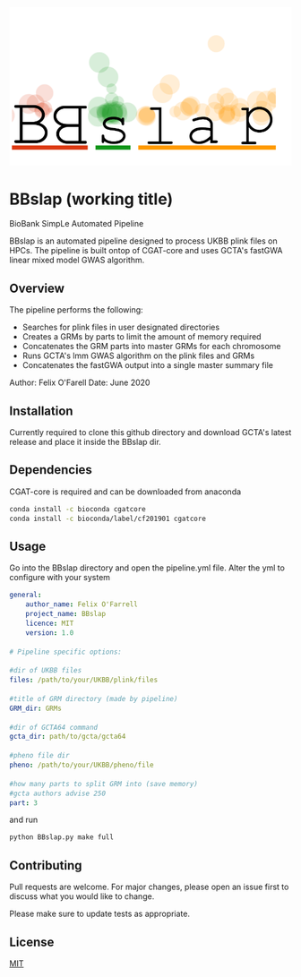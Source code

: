 ![Alt text](bblogo/bblogo.png?raw=true "Title")
# BBslap (working title)
BioBank SimpLe Automated Pipeline

BBslap is an automated pipeline designed to process UKBB plink files on HPCs. The pipeline is built ontop of CGAT-core and uses GCTA's fastGWA linear mixed model GWAS algorithm.

## Overview

The pipeline performs the following:
   * Searches for plink files in user designated directories
   * Creates a GRMs by parts to limit the amount of memory required 
   * Concatenates the GRM parts into master GRMs for each chromosome
   * Runs GCTA's lmm GWAS algorithm on the plink files and GRMs
   * Concatenates the fastGWA output into a single master summary file
   
   
Author: Felix O'Farell
Date: June 2020


## Installation

Currently required to clone this github directory and download GCTA's latest release and place it inside the BBslap dir.

## Dependencies 

CGAT-core is required and can be downloaded from anaconda

```bash
conda install -c bioconda cgatcore
conda install -c bioconda/label/cf201901 cgatcore
```


## Usage

Go into the BBslap directory and open the pipeline.yml file. Alter the yml to configure with your system

```yml
general:
    author_name: Felix O'Farrell
    project_name: BBslap
    licence: MIT
    version: 1.0

# Pipeline specific options:

#dir of UKBB files
files: /path/to/your/UKBB/plink/files

#title of GRM directory (made by pipeline)
GRM_dir: GRMs

#dir of GCTA64 command 
gcta_dir: path/to/gcta/gcta64

#pheno file dir
pheno: /path/to/your/UKBB/pheno/file

#how many parts to split GRM into (save memory) 
#gcta authors advise 250 
part: 3
```

and run

```python
python BBslap.py make full 
```

## Contributing
Pull requests are welcome. For major changes, please open an issue first to discuss what you would like to change.

Please make sure to update tests as appropriate.

## License
[MIT](https://choosealicense.com/licenses/mit/)
